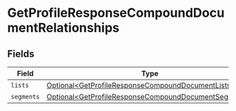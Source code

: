 # GetProfileResponseCompoundDocumentRelationships


## Fields

| Field                                                                                                                          | Type                                                                                                                           | Required                                                                                                                       | Description                                                                                                                    |
| ------------------------------------------------------------------------------------------------------------------------------ | ------------------------------------------------------------------------------------------------------------------------------ | ------------------------------------------------------------------------------------------------------------------------------ | ------------------------------------------------------------------------------------------------------------------------------ |
| `lists`                                                                                                                        | [Optional\<GetProfileResponseCompoundDocumentLists>](../../models/components/GetProfileResponseCompoundDocumentLists.md)       | :heavy_minus_sign:                                                                                                             | N/A                                                                                                                            |
| `segments`                                                                                                                     | [Optional\<GetProfileResponseCompoundDocumentSegments>](../../models/components/GetProfileResponseCompoundDocumentSegments.md) | :heavy_minus_sign:                                                                                                             | N/A                                                                                                                            |